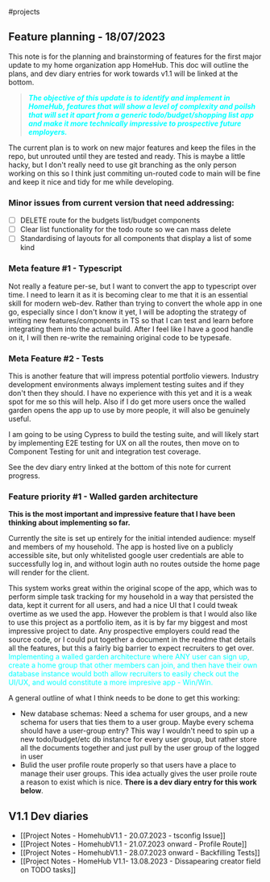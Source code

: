 #projects 

## Feature planning - 18/07/2023
This note is for the planning and brainstorming of features for the first major update to my home organization app HomeHub. This doc will outline the plans, and dev diary entries for work towards v1.1 will be linked at the bottom.

<blockquote style="color: cyan; font-weight: bold; font-style: italic;">The objective of this update is to identify and implement in HomeHub, features that will show a level of complexity and poilsh that will set it apart from a generic todo/budget/shopping list app and make it more technically impressive to prospective future employers.</blockquote>

The current plan is to work on new major features and keep the files in the repo, but unrouted until they are tested and ready. This is maybe a little hacky, but I don't really need to use git branching as the only person working on this so I think just commiting un-routed code to main will be fine and keep it nice and tidy for me while developing.

### Minor issues from current version that need addressing:
- [ ] DELETE route for the budgets list/budget components
- [ ] Clear list functionality for the todo route so we can mass delete
- [ ] Standardising of layouts for all components that display a list of some kind

### Meta feature #1 - Typescript
Not really a feature per-se, but I want to convert the app to typescript over time. I need to learn it as it is becoming clear to me that it is an essential skill for modern web-dev. Rather than trying to convert the whole app in one go, especially since I don't know it yet, I will be adopting the strategy of writing new features/components in TS so that I can test and learn before integrating them into the actual build. After I feel like I have a good handle on it, I will then re-write the remaining original code to be typesafe.

### Meta Feature #2 - Tests
This is another feature that will impress potential portfolio viewers. Industry development environments always implement testing suites and if they don't then they should. I have no experience with this yet and it is a weak spot for me so this will help. Also if I do get more users once the walled garden opens the app up to use by more people, it will also be genuinely useful.

I am going to be using Cypress to build the testing suite, and will likely start by implementing E2E testing for UX on all the routes, then move on to Component Testing for unit and integration test coverage. 

See the dev diary entry linked at the bottom of this note for current progress.

### Feature priority #1 - Walled garden architecture
**This is the most important and impressive feature that I have been thinking about implementing so far.** 

Currently the site is set up entirely for the initial intended audience: myself and members of my household. The app is hosted live on a publicly accessible site, but only whitelisted google user credentials are able to successfully log in, and without login auth no routes outside the home page will render for the client.

This system works great within the original scope of the app, which was to perform simple task tracking for my household in a way that persisted the data, kept it current for all users, and had a nice UI that I could tweak overtime as we used the app. However the problem is that I would also like to use this project as a portfolio item, as it is by far my biggest and most impressive project to date. Any prospective employers could read the source code, or I could put together a document in the readme that details all the features, but this a fairly big barrier to expect recruiters to get over. <span style="color: cyan;">Implementing a walled garden architecture where ANY user can sign up, create a home group that other members can join, and then have their own database instance would both allow recruiters to easily check out the UI/UX, and would constitute a more impresive app - Win/Win.</span>

A general outline of what I think needs to be done to get this working:
- New database schemas: Need a schema for user groups, and a new schema for users that ties them to a user group. Maybe every schema should have a user-group entry? This way I wouldn't need to spin up a new todo/budget/etc db instance for every user group, but rather store all the documents together and just pull by the user group of the logged in user
- Bulid the user profile route properly so that users have a place to manage their user groups. This idea actually gives the user proile route a reason to exist which is nice. **There is a dev diary entry for this work below**.

## V1.1 Dev diaries
- [[Project Notes - HomehubV1.1 - 20.07.2023 - tsconfig Issue]]
- [[Project Notes - HomehubV1.1 - 21.07.2023 onward - Profile Route]]
- [[Project Notes - HomehubV1.1 - 28.07.2023 onward - Backfilling Tests]]
- [[Project Notes - HomeHub V1.1- 13.08.2023 - Dissapearing creator field on TODO tasks]]